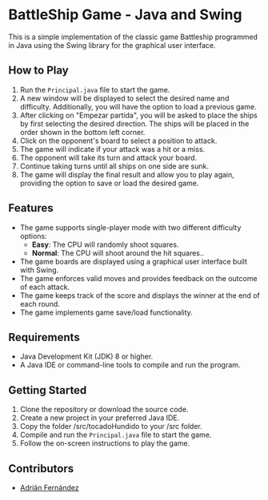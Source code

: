 # BattleShip Game - Java and Swing

This is a simple implementation of the classic game Battleship programmed in Java using the Swing library for the graphical user interface.

## How to Play

1. Run the `Principal.java` file to start the game.
2. A new window will be displayed to select the desired name and difficulty. Additionally, you will have the option to load a previous game.
3. After clicking on "Empezar partida", you will be asked to place the ships by first selecting the desired direction. The ships will be placed in the order shown in the bottom left corner.
4. Click on the opponent's board to select a position to attack.
5. The game will indicate if your attack was a hit or a miss.
6. The opponent will take its turn and attack your board.
7. Continue taking turns until all ships on one side are sunk.
8. The game will display the final result and allow you to play again, providing the option to save or load the desired game.

## Features

- The game supports single-player mode with two different difficulty options:
	- **Easy**: The CPU will randomly shoot squares.
	- **Normal**: The CPU will shoot around the hit squares..
- The game boards are displayed using a graphical user interface built with Swing.
- The game enforces valid moves and provides feedback on the outcome of each attack.
- The game keeps track of the score and displays the winner at the end of each round.
- The game implements game save/load functionality.

## Requirements

- Java Development Kit (JDK) 8 or higher.
- A Java IDE or command-line tools to compile and run the program.

## Getting Started

1. Clone the repository or download the source code.
2. Create a new project in your preferred Java IDE.
3. Copy the folder /src/tocadoHundido to your /src folder.
3. Compile and run the `Principal.java` file to start the game.
4. Follow the on-screen instructions to play the game.

## Contributors

- [Adrián Fernández](https://github.com/AdriianFdz)
